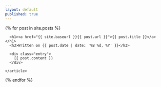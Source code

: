```yaml
---
layout: default
published: true
---
```


<div class="posts">
  {% for post in site.posts %}
    <article class="post">

      <h1><a href="{{ site.baseurl }}{{ post.url }}">{{ post.title }}</a></h1>
      <h3>Written on {{ post.date | date: '%B %d, %Y' }}</h3>

      <div class="entry">
        {{ post.content }}
      </div>

    </article>
  {% endfor %}
</div>
